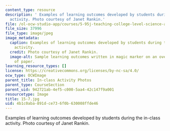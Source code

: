 ```yaml
---
content_type: resource
description: ' Examples of learning outcomes developed by students during the in-class
  activity. Photo courtesy of Janet Rankin.'
file: /ol-ocw-studio-app/courses/5-95j-teaching-college-level-science-and-engineering-fall-2015/4b1c0aba891dce736f0b630008ffde46_15-7.jpg
file_size: 37996
file_type: image/jpeg
image_metadata:
  caption: Examples of learning outcomes developed by students during the in-class
    activity.
  credit: Photo courtesy of Janet Rankin.
  image-alt: Sample learning outcomes written in magic marker on an oversized sheet
    of paper.
learning_resource_types: []
license: https://creativecommons.org/licenses/by-nc-sa/4.0/
ocw_type: OCWImage
parent_title: In-class Activity Photos
parent_type: CourseSection
parent_uid: 942721ab-4ef5-c000-5aa4-42c147f9a001
resourcetype: Image
title: 15-7.jpg
uid: 4b1c0aba-891d-ce73-6f0b-630008ffde46
---
```

 Examples of learning outcomes developed by students during the in-class activity. Photo courtesy of Janet Rankin.